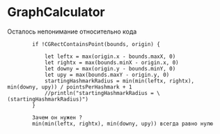 # GraphCalculator

Осталось непонимание относительно кода

            if !CGRectContainsPoint(bounds, origin) {
                
                let leftx = max(origin.x - bounds.maxX, 0)
                let rightx = max(bounds.minX - origin.x, 0)
                let downy = max(origin.y - bounds.minY, 0)
                let upy = max(bounds.maxY - origin.y, 0)
                startingHashmarkRadius = min(min(leftx, rightx), min(downy, upy)) / pointsPerHashmark + 1
                //println("startingHashmarkRadius = \(startingHashmarkRadius)")
            }
            
            Зачем он нужен ?
            min(min(leftx, rightx), min(downy, upy)) всегда равно нулю
            
